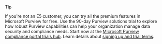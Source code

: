 > [!TIP]
> If you're not an E5 customer, you can try all the premium features in Microsoft Purview for free. Use the 90-day Purview solutions trial to explore how robust Purview capabilities can help your organization manage data security and compliance needs. Start now at the [Microsoft Purview compliance portal trials hub](https://compliance.microsoft.com/trialHorizontalHub?sku=ComplianceE5&ref=DocsRef). Learn details about [signing up and trial terms](/microsoft-365/compliance/compliance-easy-trials).